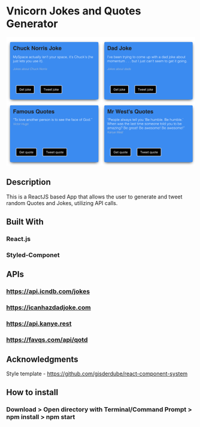 # Vnicorn Jokes and Quotes Generator

![ReactJS Vnicorn Jokes Quotes Generator  ](Screenshot.png "ReactJS Vnicorn Jokes and Quotes Generator  ")

## Description

This is a ReactJS based App that allows the user to generate and tweet random Quotes and Jokes, utilizing API calls.

## Built With

### React.js

### Styled-Componet

## APIs

### https://api.icndb.com/jokes

### https://icanhazdadjoke.com

### https://api.kanye.rest

### https://favqs.com/api/qotd

## Acknowledgments
Style template - https://github.com/gisderdube/react-component-system

## How to install

### Download > Open directory with Terminal/Command Prompt > npm install > npm start
